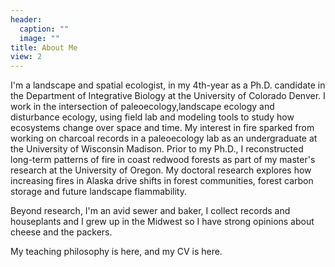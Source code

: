 ```yaml
---
header:
  caption: ""
  image: ""
title: About Me
view: 2
---
```


I'm a landscape and spatial ecologist, in my 4th-year as a Ph.D. candidate in the Department of Integrative Biology at the University of Colorado Denver. I work in the intersection of paleoecology,landscape ecology and disturbance ecology, using field lab and modeling tools to study how ecosystems change over space and time. My interest in fire sparked from working on charcoal records in a paleoecology lab as an undergraduate at the University of Wisconsin Madison. Prior to my Ph.D., I reconstructed long-term patterns of fire in coast redwood forests as part of my master's research at the University of Oregon. My doctoral research explores how increasing fires in Alaska drive shifts in forest communities, forest carbon storage and future landscape flammability. 

Beyond research, I'm an avid sewer and baker, I collect records and houseplants and I grew up in the Midwest so I have strong opinions about cheese and the packers. 

My teaching philosophy is here, and my CV is here. 


